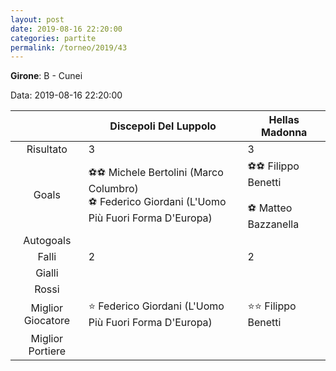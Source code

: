 ```yaml
---
layout: post
date: 2019-08-16 22:20:00
categories: partite
permalink: /torneo/2019/43
---
```

**Girone**: B - Cunei

Data: 2019-08-16 22:20:00

| | Discepoli Del Luppolo | Hellas Madonna |
|:-----:|-----|-----|
Risultato|3|3
Goals|⚽⚽ Michele Bertolini (Marco Columbro)<br/>⚽ Federico Giordani (L'Uomo Più Fuori Forma D'Europa)|⚽⚽ Filippo Benetti<br/><br/>⚽ Matteo Bazzanella<br/>
Autogoals||
Falli|2|2
Gialli||
Rossi||
Miglior Giocatore|⭐ Federico Giordani (L'Uomo Più Fuori Forma D'Europa)<br/>|⭐⭐ Filippo Benetti<br/>
Miglior Portiere||
